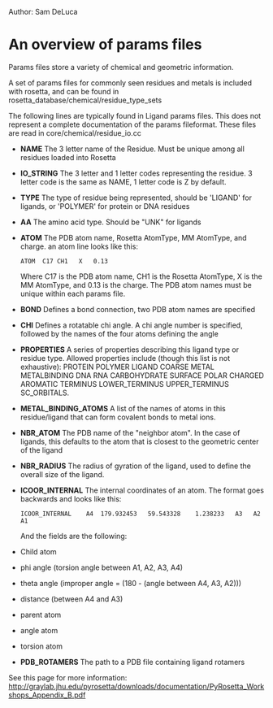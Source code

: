 Author:  Sam DeLuca

An overview of params files
===========================

Params files store a variety of chemical and geometric information. 

A set of params files for commonly seen residues and metals is included with rosetta, and can be found in rosetta_database/chemical/residue_type_sets

The following lines are typically found in Ligand params files. This does not represent a complete documentation of the params fileformat. These files are read in core/chemical/residue\_io.cc

-   **NAME** The 3 letter name of the Residue. Must be unique among all residues loaded into Rosetta

-   **IO\_STRING** The 3 letter and 1 letter codes representing the residue. 3 letter code is the same as NAME, 1 letter code is Z by default.

-   **TYPE** The type of residue being represented, should be 'LIGAND' for ligands, or 'POLYMER' for protein or DNA residues

-   **AA** The amino acid type. Should be "UNK" for ligands

-   **ATOM** The PDB atom name, Rosetta AtomType, MM AtomType, and charge. an atom line looks like this:

    ```
    ATOM  C17 CH1   X   0.13
    ```

    Where C17 is the PDB atom name, CH1 is the Rosetta AtomType, X is the MM AtomType, and 0.13 is the charge. The PDB atom names must be unique within each params file.

-   **BOND** Defines a bond connection, two PDB atom names are specified

-   **CHI** Defines a rotatable chi angle. A chi angle number is specified, followed by the names of the four atoms defining the angle

-  **PROPERTIES** A series of properties describing this ligand type or residue type.  Allowed properties include (though this list is not exhaustive): PROTEIN POLYMER LIGAND COARSE METAL METALBINDING DNA RNA CARBOHYDRATE SURFACE POLAR CHARGED AROMATIC TERMINUS LOWER_TERMINUS UPPER_TERMINUS SC_ORBITALS.

-  **METAL_BINDING_ATOMS**  A list of the names of atoms in this residue/ligand that can form covalent bonds to metal ions.

-   **NBR\_ATOM** The PDB name of the "neighbor atom". In the case of ligands, this defaults to the atom that is closest to the geometric center of the ligand

-   **NBR\_RADIUS** The radius of gyration of the ligand, used to define the overall size of the ligand.

-   **ICOOR\_INTERNAL** The internal coordinates of an atom. The format goes backwards and looks like this:

    ```
    ICOOR_INTERNAL    A4  179.932453   59.543328    1.238233   A3   A2   A1
    ```

    And the fields are the following: 
   - Child atom
   - phi angle (torsion angle between A1, A2, A3, A4)
   - theta angle (improper angle = (180 - (angle between A4, A3, A2)))
   - distance (between A4 and A3)
   - parent atom
   - angle atom
   - torsion atom

-   **PDB\_ROTAMERS** The path to a PDB file containing ligand rotamers

See this page for more information: http://graylab.jhu.edu/pyrosetta/downloads/documentation/PyRosetta_Workshops_Appendix_B.pdf